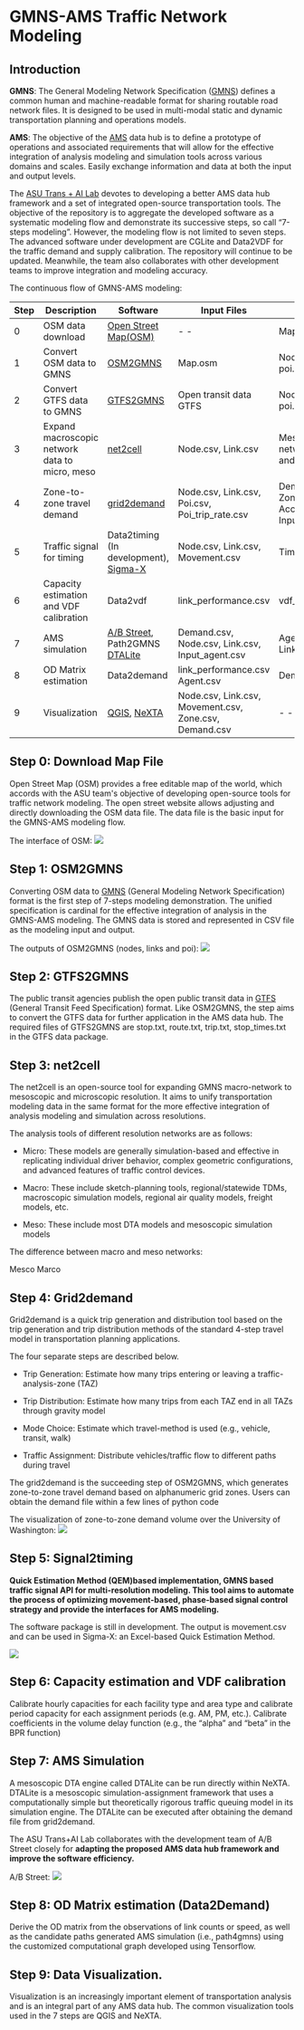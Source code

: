 # GMNS-AMS Traffic Network Modeling

## Introduction

**GMNS**: The General Modeling Network Specification
([GMNS](https://github.com/zephyr-data-specs/GMNS)) defines a common human and
machine-readable format for sharing routable road network files. It is designed
to be used in multi-modal static and dynamic transportation planning and
operations models.

**AMS**: The objective of the
[AMS](https://www.fhwa.dot.gov/publications/research/operations/13036/004.cfm)
data hub is to define a prototype of operations and associated requirements that
will allow for the effective integration of analysis modeling and simulation
tools across various domains and scales. Easily exchange information and data at
both the input and output levels.

The [ASU Trans + AI Lab](https://github.com/asu-trans-ai-lab) devotes to
developing a better AMS data hub framework and a set of integrated open-source
transportation tools. The objective of the repository is to aggregate the
developed software as a systematic modeling flow and demonstrate its successive
steps, so call “7-steps modeling”. However, the modeling flow is not limited to
seven steps. The advanced software under development are CGLite and Data2VDF for
the traffic demand and supply calibration. The repository will continue to be
updated. Meanwhile, the team also collaborates with other development teams to
improve integration and modeling accuracy.

The continuous flow of GMNS-AMS modeling:

| Step | Description                                    | Software                                                                                                                 | Input Files                                            | Output Files                                             |
|------|------------------------------------------------|--------------------------------------------------------------------------------------------------------------------------|--------------------------------------------------------|----------------------------------------------------------|
| 0    | OSM data download                              | [Open Street Map(OSM)](#map=14/47.6573/-122.3252)                                                                        | \- -                                                   | Map.osm                                                  |
| 1    | Convert OSM data to GMNS                       | [OSM2GMNS](https://github.com/asu-trans-ai-lab/OSM2GMNS)                                                                 | Map.osm                                                | Node.csv, Link.csv, poi.csv                              |
| 2    | Convert GTFS data to GMNS                      | [GTFS2GMNS](https://github.com/asu-trans-ai-lab/GTFS2GMNS)                                                               | Open transit data GTFS                                 | Node.csv, Link.csv, poi.csv                              |
| 3    | Expand macroscopic network data to micro, meso | [net2cell](https://github.com/asu-trans-ai-lab/net2cell)                                                                 | Node.csv, Link.csv                                     | Meso and micro networks in node.csv and link.csv         |
| 4    | Zone-to-zone travel demand                     | [grid2demand](https://github.com/asu-trans-ai-lab/grid2demand)                                                           | Node.csv, Link.csv, Poi.csv, Poi_trip_rate.csv         | Demand.csv, Zone.csv, Accessibility.csv, Input_agent.csv |
| 5    | Traffic signal for timing                      | Data2timing (In development), [Sigma-X](https://github.com/milan1981/Sigma-X)                                            | Node.csv, Link.csv, Movement.csv                       | Timing.csv                                               |
| 6    | Capacity estimation and VDF calibration        | Data2vdf                                                                                                                 | link_performance.csv                                   | vdf_table.csv link.csv                                   |
| 7    | AMS simulation                                 | [A/B Street](https://github.com/dabreegster/abstreet),  Path2GMNS [DTALite](https://github.com/asu-trans-ai-lab/DTALite) | Demand.csv, Node.csv, Link.csv, Input_agent.csv        | Agent.csv, Link_performance.csv                          |
| 8    | OD Matrix estimation                           | Data2demand                                                                                                              | link_performance.csv Agent.csv                         | Demand.csv,                                              |
| 9    | Visualization                                  | [QGIS](https://www.qgis.org/en/site/), [NeXTA](https://github.com/asu-trans-ai-lab/NeXTA-GMNS)                           | Node.csv, Link.csv, Movement.csv, Zone.csv, Demand.csv | \- -                                                     |

## Step 0: Download Map File

Open Street Map (OSM) provides a free editable map of the world, which accords
with the ASU team's objective of developing open-source tools for traffic
network modeling. The open street website allows adjusting and directly
downloading the OSM data file. The data file is the basic input for the GMNS-AMS
modeling flow.

The interface of OSM:
![](https://github.com/chnfanyu/GMNS-AMS/blob/main/img/University_District_OSM_Map.PNG)

## Step 1: OSM2GMNS

Converting OSM data to [GMNS](https://github.com/zephyr-data-specs/GMNS)
(General Modeling Network Specification) format is the first step of 7-steps
modeling demonstration. The unified specification is cardinal for the effective
integration of analysis in the GMNS-AMS modeling. The GMNS data is stored and
represented in CSV file as the modeling input and output.

The outputs of OSM2GMNS (nodes, links and poi):
![](https://github.com/chnfanyu/GMNS-AMS/blob/main/img/output.PNG)

## Step 2: GTFS2GMNS

The public transit agencies publish the open public transit data in
[GTFS](https://gtfs.org/) (General Transit Feed Specification) format. Like
OSM2GMNS, the step aims to convert the GTFS data for further application in the
AMS data hub. The required files of GTFS2GMNS are stop.txt, route.txt, trip.txt,
stop_times.txt in the GTFS data package.

## Step 3: net2cell

The net2cell is an open-source tool for expanding GMNS macro-network to
mesoscopic and microscopic resolution. It aims to unify transportation modeling
data in the same format for the more effective integration of analysis modeling
and simulation across resolutions.

The analysis tools of different resolution networks are as follows:

-   Micro: These models are generally simulation-based and effective in
    replicating individual driver behavior, complex geometric configurations,
    and advanced features of traffic control devices.

-   Macro: These include sketch-planning tools, regional/statewide TDMs,
    macroscopic simulation models, regional air quality models, freight models,
    etc.

-   Meso: These include most DTA models and mesoscopic simulation models

The difference between macro and meso networks:

Mesco Marco

## Step 4: Grid2demand

Grid2demand is a quick trip generation and distribution tool based on the trip
generation and trip distribution methods of the standard 4-step travel model in
transportation planning applications.

The four separate steps are described below.

-   Trip Generation: Estimate how many trips entering or leaving a
    traffic-analysis-zone (TAZ)

-   Trip Distribution: Estimate how many trips from each TAZ end in all TAZs
    through gravity model

-   Mode Choice: Estimate which travel-method is used (e.g., vehicle, transit,
    walk)

-   Traffic Assignment: Distribute vehicles/traffic flow to different paths
    during travel

The grid2demand is the succeeding step of OSM2GMNS, which generates zone-to-zone
travel demand based on alphanumeric grid zones. Users can obtain the demand file
within a few lines of python code

The visualization of zone-to-zone demand volume over the University of
Washington:
![](https://github.com/chnfanyu/GMNS-AMS/blob/main/img/Grid2demand_Demand%20Map.PNG)

## Step 5: Signal2timing

**Quick Estimation Method (QEM)based implementation, GMNS based traffic signal
API for multi-resolution modeling. This tool aims to automate the process of
optimizing movement-based, phase-based signal control strategy and provide the
interfaces for AMS modeling.**

The software package is still in development. The output is movement.csv and can
be used in Sigma-X: an Excel-based Quick Estimation Method.

![](https://github.com/xzhou99/Signal2timing/blob/master/doc/img/qem.png)

## Step 6: Capacity estimation and VDF calibration

Calibrate hourly capacities for each facility type and area type and calibrate
period capacity for each assignment periods (e.g. AM, PM, etc.). Calibrate
coefficients in the volume delay function (e.g., the “alpha” and “beta” in the
BPR function)

## Step 7: AMS Simulation

A mesoscopic DTA engine called DTALite can be run directly within NeXTA. DTALite
is a mesoscopic simulation-assignment framework that uses a computationally
simple but theoretically rigorous traffic queuing model in its simulation
engine. The DTALite can be executed after obtaining the demand file from
grid2demand.

The ASU Trans+AI Lab collaborates with the development team of A/B Street
closely for **adapting the proposed AMS data hub framework and improve the
software efficiency.**

A/B Street:
![](<https://github.com/chnfanyu/abstreet/blob/master/book/evaluating_impacts.gif>)

## Step 8: OD Matrix estimation (Data2Demand)

Derive the OD matrix from the observations of link counts or speed, as well as
the candidate paths generated AMS simulation (i.e., path4gmns) using the
customized computational graph developed using Tensorflow.

## Step 9: Data Visualization.

Visualization is an increasingly important element of transportation analysis
and is an integral part of any AMS data hub. The common visualization tools used
in the 7 steps are QGIS and NeXTA.
